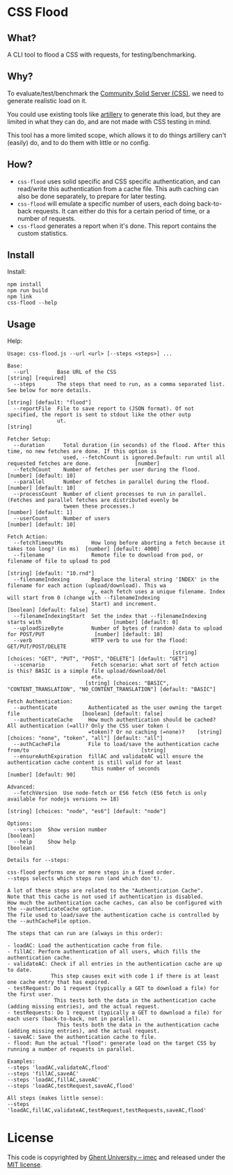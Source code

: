 # CSS Flood

## What?

A CLI tool to flood a CSS with requests, for testing/benchmarking.

## Why?

To evaluate/test/benchmark the [Community Solid Server (CSS)](https://github.com/CommunitySolidServer/CommunitySolidServer), we need to generate realistic load on it.

You could use existing tools like [artillery](https://www.artillery.io/) to generate this load, but they are limited in what they can do, and are not made with CSS testing in mind.

This tool has a more limited scope, which allows it to do things artillery can't (easily) do, and to do them with little or no config.

## How?

- `css-flood` uses solid specific and CSS specific authentication, and can read/write this authentication from a cache file. This auth caching can also be done separately, to prepare for later testing.
- `css-flood` will emulate a specific number of users, each doing back-to-back requests. It can either do this for a certain period of time, or a number of requests.
- `css-flood` generates a report when it's done. This report contains the custom statistics.

## Install

Install:

```
npm install
npm run build
npm link
css-flood --help
```

## Usage

Help:

```
Usage: css-flood.js --url <url> [--steps <steps>] ...

Base:
  --url         Base URL of the CSS                                                                  [string] [required]
  --steps       The steps that need to run, as a comma separated list. See below for more details.
                                                                                             [string] [default: "flood"]
  --reportFile  File to save report to (JSON format). Of not specified, the report is sent to stdout like the other outp
                ut.                                                                                             [string]

Fetcher Setup:
  --duration      Total duration (in seconds) of the flood. After this time, no new fetches are done. If this option is
                  used, --fetchCount is ignored.Default: run until all requested fetches are done.              [number]
  --fetchCount    Number of fetches per user during the flood.                                    [number] [default: 10]
  --parallel      Number of fetches in parallel during the flood.                                 [number] [default: 10]
  --processCount  Number of client processes to run in parallel. (Fetches and parallel fetches are distributed evenly be
                  tween these processes.)                                                          [number] [default: 1]
  --userCount     Number of users                                                                 [number] [default: 10]

Fetch Action:
  --fetchTimeoutMs         How long before aborting a fetch because it takes too long? (in ms)  [number] [default: 4000]
  --filename               Remote file to download from pod, or filename of file to upload to pod
                                                                                            [string] [default: "10.rnd"]
  --filenameIndexing       Replace the literal string 'INDEX' in the filename for each action (upload/download). This wa
                           y, each fetch uses a unique filename. Index will start from 0 (change with --filenameIndexing
                           Start) and increment.                                              [boolean] [default: false]
  --filenameIndexingStart  Set the index that --filenameIndexing starts with                       [number] [default: 0]
  --uploadSizeByte         Number of bytes of (random) data to upload for POST/PUT                [number] [default: 10]
  --verb                   HTTP verb to use for the flood: GET/PUT/POST/DELETE
                                                     [string] [choices: "GET", "PUT", "POST", "DELETE"] [default: "GET"]
  --scenario               Fetch scenario: what sort of fetch action is this? BASIC is a simple file upload/download/del
                           ete.
                         [string] [choices: "BASIC", "CONTENT_TRANSLATION", "NO_CONTENT_TRANSLATION"] [default: "BASIC"]

Fetch Authentication:
  --authenticate          Authenticated as the user owning the target file                    [boolean] [default: false]
  --authenticateCache     How much authentication should be cached? All authentication (=all)? Only the CSS user token (
                          =token)? Or no caching (=none)?    [string] [choices: "none", "token", "all"] [default: "all"]
  --authCacheFile         File to load/save the authentication cache from/to                                    [string]
  --ensureAuthExpiration  fillAC and validateAC will ensure the authentication cache content is still valid for at least
                           this number of seconds                                                 [number] [default: 90]

Advanced:
  --fetchVersion  Use node-fetch or ES6 fetch (ES6 fetch is only available for nodejs versions >= 18)
                                                                     [string] [choices: "node", "es6"] [default: "node"]

Options:
  --version  Show version number                                                                               [boolean]
  --help     Show help                                                                                         [boolean]

Details for --steps:

css-flood performs one or more steps in a fixed order.
--steps selects which steps run (and which don't).

A lot of these steps are related to the "Authentication Cache".
Note that this cache is not used if authentication is disabled.
How much the authentication cache caches, can also be configured with the --authenticateCache option.
The file used to load/save the authentication cache is controlled by the --authCacheFile option.

The steps that can run are (always in this order):

- loadAC: Load the authentication cache from file.
- fillAC: Perform authentication of all users, which fills the authentication cache.
- validateAC: Check if all entries in the authentication cache are up to date.
              This step causes exit with code 1 if there is at least one cache entry that has expired.
- testRequest: Do 1 request (typically a GET to download a file) for the first user.
               This tests both the data in the authentication cache (adding missing entries), and the actual request.
- testRequests: Do 1 request (typically a GET to download a file) for each users (back-to-back, not in parallel).
                This tests both the data in the authentication cache (adding missing entries), and the actual request.
- saveAC: Save the authentication cache to file.
- flood: Run the actual "flood": generate load on the target CSS by running a number of requests in parallel.

Examples:
--steps 'loadAC,validateAC,flood'
--steps 'fillAC,saveAC'
--steps 'loadAC,fillAC,saveAC'
--steps 'loadAC,testRequest,saveAC,flood'

All steps (makes little sense):
--steps 'loadAC,fillAC,validateAC,testRequest,testRequests,saveAC,flood'

```

# License

This code is copyrighted by [Ghent University – imec](http://idlab.ugent.be/) and released under the [MIT license](http://opensource.org/licenses/MIT).

